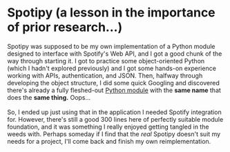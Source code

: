 # Spotipy (a lesson in the importance of prior research...)

Spotipy was supposed to be my own implementation of a Python module designed to interface with Spotify's Web API, and I got a good chunk of the way through starting it. 
I got to practice some object-oriented Python (which I hadn't explored previously) and I got some hands-on experience working with APIs, authentication, and JSON.
Then, halfway through developing the object structure, I did some quick Googling and discovered there's already a fully fleshed-out [Python module](https://spotipy.readthedocs.io/en/pga-v1.1.55/) with the **same name** that does the **same thing.** Oops... <br><br>
So, I ended up just using that in the application I needed Spotify integration for. However, there's still a good 300 lines here of perfectly suitable module foundation, and it was something I really enjoyed getting tangled in the weeds with. Perhaps someday if I find that the *real* Spotipy doesn't suit my needs for a project, I'll come back and finish my own reimplementation.

